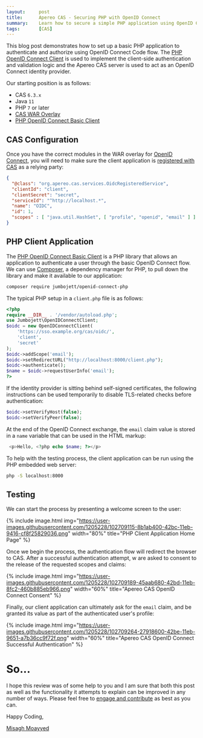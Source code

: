 ```yaml
---
layout:     post
title:      Apereo CAS - Securing PHP with OpenID Connect
summary:    Learn how to secure a simple PHP application using OpenID Connect code flow and Apereo CAS as an OpenID Connect identity provider.
tags:       [CAS]
---
```


This blog post demonstrates how to set up a basic PHP application to authenticate and authorize using OpenID Connect Code flow. The [PHP OpenID Connect Client](https://github.com/jumbojett/OpenID-Connect-PHP) is used to implement the client-side authentication and validation logic and the Apereo CAS server is used to act as an OpenID Connect identity provider.

Our starting position is as follows:

- CAS `6.3.x`
- Java `11`
- PHP `7` or later
- [CAS WAR Overlay](https://github.com/apereo/cas-overlay-template)
- [PHP OpenID Connect Basic Client](https://github.com/jumbojett/OpenID-Connect-PHP)

## CAS Configuration

Once you have the correct modules in the WAR overlay for [OpenID Connect](https://apereo.github.io/cas/development/installation/OIDC-Authentication.html), you will need to make sure the client application is [registered with CAS](https://apereo.github.io/cas/6.2.x/services/JSON-Service-Management.html) as a relying party:

```json
{
  "@class": "org.apereo.cas.services.OidcRegisteredService",
  "clientId": "client",
  "clientSecret": "secret",
  "serviceId": "^http://localhost.*",
  "name": "OIDC",
  "id": 1,
  "scopes" : [ "java.util.HashSet", [ "profile", "openid", "email" ] ]
}
```


## PHP Client Application

The [PHP OpenID Connect Basic Client](https://github.com/jumbojett/OpenID-Connect-PHP) is a PHP library that allows an application to authenticate a user through the basic OpenID Connect flow. We can use [Composer](https://getcomposer.org/download/), a dependency manager for PHP, to pull down the library and make it available to our application:

```bash
composer require jumbojett/openid-connect-php    
```

The typical PHP setup in a `client.php` file is as follows:

```php
<?php
require __DIR__ . '/vendor/autoload.php';
use Jumbojett\OpenIDConnectClient;
$oidc = new OpenIDConnectClient(
    'https://sso.example.org/cas/oidc/',
    'client',
    'secret'
);
$oidc->addScope('email');
$oidc->setRedirectURL("http://localhost:8000/client.php");
$oidc->authenticate();
$name = $oidc->requestUserInfo('email');
?>
```

If the identity provider is sitting behind self-signed certificates, the following instructions can be used temporarily to disable TLS-related checks before authentication:

```php
$oidc->setVerifyHost(false);
$oidc->setVerifyPeer(false);
```

At the end of the OpenID Connect exchange, the `email` claim value is stored in a `name` variable that can be used in the HTML markup:

```php
 <p>Hello, <?php echo $name; ?></p>
 ```

To help with the testing process, the client application can be run using the PHP embedded web server:

```bash
php -S localhost:8000
```

## Testing

We can start the process by presenting a welcome screen to the user:

{% include image.html img="https://user-images.githubusercontent.com/1205228/102709115-8b1ab400-42bc-11eb-9416-cf8f25829036.png" width="80%" title="PHP Client Application Home Page" %}

Once we begin the process, the authentication flow will redirect the browser to CAS. After a successful authentication attempt, w are asked to consent to the release of the requested scopes and claims:

{% include image.html img="https://user-images.githubusercontent.com/1205228/102709189-45aab680-42bd-11eb-8fc2-460b885eb966.png" width="60%" title="Apereo CAS OpenID Connect Consent" %}

Finally, our client application can ultimately ask for the `email` claim, and be granted its value as part of the authenticated user's profile:

{% include image.html img="https://user-images.githubusercontent.com/1205228/102709264-27918600-42be-11eb-9651-a7b36cc9f72f.png" width="60%" title="Apereo CAS OpenID Connect Successful Authentication" %}

# So...

I hope this review was of some help to you and I am sure that both this post as well as the functionality it attempts to explain can be improved in any number of ways. Please feel free to [engage and contribute][contribguide] as best as you can.

Happy Coding,

[Misagh Moayyed](https://fawnoos.com)

[contribguide]: https://apereo.github.io/cas/developer/Contributor-Guidelines.html